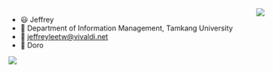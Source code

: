 <picture>
  <img src="https://github-readme-stats.vercel.app/api?username=JeffreyLeeTW&count_private=true&show_icons=true)"
    align="right" />
</picture>

- 😃 Jeffrey
- 🏫 Department of Information Management, Tamkang University
- 📮 jeffreyleetw@vivaldi.net
- 💖 Doro
<img src="https://media0.giphy.com/media/v1.Y2lkPTc5MGI3NjExOWQ5dmttcGF0dXF5NWF1ZWFjYnRxdXZsanQwOW1hMGJkc3R4dXM3cyZlcD12MV9pbnRlcm5hbF9naWZfYnlfaWQmY3Q9Zw/nCMhHpULYLqcwMxBJL/giphy.gif"/>
